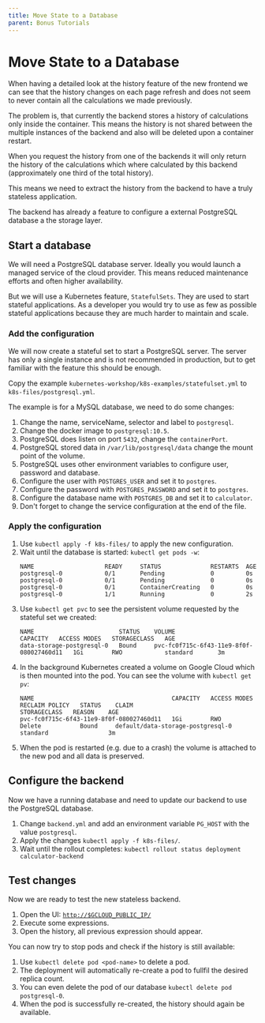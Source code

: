 ```yaml
---
title: Move State to a Database
parent: Bonus Tutorials
---
```


# Move State to a Database

When having a detailed look at the history feature of the new frontend we can see that the
history changes on each page refresh and does not seem to never contain all the calculations
we made previously.

The problem is, that currently the backend stores a history of calculations only inside the
container. This means the history is not shared between the multiple instances of the backend
and also will be deleted upon a container restart.

When you request the history from one of the backends it will only return the history of the
calculations which where calculated by this backend (approximately one third of the total history).

This means we need to extract the history from the backend to have a truly stateless application.

The backend has already a feature to configure a external PostgreSQL database a the storage layer.

## Start a database

We will need a PostgreSQL database server. Ideally you would launch a managed service of the cloud
provider. This means reduced maintenance efforts and often higher availability.

But we will use a Kubernetes feature, `StatefulSets`. They are used to start stateful applications.
As a developer you would try to use as few as possible stateful applications because they are much
harder to maintain and scale.

### Add the configuration

We will now create a stateful set to start a PostgreSQL server. The server has only a single instance
and is not recommended in production, but to get familiar with the feature this should be enough.

Copy the example `kubernetes-workshop/k8s-examples/statefulset.yml` to `k8s-files/postgresql.yml`.

The example is for a MySQL database, we need to do some changes:

1. Change the name, serviceName, selector and label to `postgresql`.
2. Change the docker image to `postgresql:10.5`.
3. PostgreSQL does listen on port `5432`, change the `containerPort`.
4. PostgreSQL stored data in `/var/lib/postgresql/data` change the mount point of the volume.
5. PostgreSQL uses other environment variables to configure user, password and database.
6. Configure the user with `POSTGRES_USER` and set it to `postgres`.
7. Configure the password with `POSTGRES_PASSWORD` and set it to `postgres`.
8. Configure the database name with `POSTGRES_DB` and set it to `calculator`.
9. Don't forget to change the service configuration at the end of the file.

### Apply the configuration

1. Use `kubectl apply -f k8s-files/` to apply the new configuration.
2. Wait until the database is started: `kubectl get pods -w`:
   ```
   NAME                    READY     STATUS              RESTARTS  AGE
   postgresql-0            0/1       Pending             0         0s
   postgresql-0            0/1       Pending             0         0s
   postgresql-0            0/1       ContainerCreating   0         0s
   postgresql-0            1/1       Running             0         2s
   ```
3. Use `kubectl get pvc` to see the persistent volume requested by the stateful set we created:
   ```
   NAME                        STATUS    VOLUME                                     CAPACITY   ACCESS MODES   STORAGECLASS   AGE
   data-storage-postgresql-0   Bound     pvc-fc0f715c-6f43-11e9-8f0f-080027460d11   1Gi        RWO            standard       3m
   ```
4. In the background Kubernetes created a volume on Google Cloud which is then mounted into the pod.
   You can see the volume with `kubectl get pv`:
   ```
   NAME                                       CAPACITY   ACCESS MODES   RECLAIM POLICY   STATUS    CLAIM                               STORAGECLASS   REASON    AGE
   pvc-fc0f715c-6f43-11e9-8f0f-080027460d11   1Gi        RWO            Delete           Bound     default/data-storage-postgresql-0   standard                 3m
   ```
5. When the pod is restarted (e.g. due to a crash) the volume is attached to the new pod and all data is preserved.

## Configure the backend

Now we have a running database and need to update our backend to use the PostgreSQL database.

1. Change `backend.yml` and add an environment variable `PG_HOST` with the value `postgresql`.
2. Apply the changes `kubectl apply -f k8s-files/`.
3. Wait until the rollout completes: `kubectl rollout status deployment calculator-backend`

## Test changes

Now we are ready to test the new stateless backend.

1. Open the UI: [`http://$GCLOUD_PUBLIC_IP/`](http://$GCLOUD_PUBLIC_IP/)
2. Execute some expressions.
3. Open the history, all previous expression should appear.

You can now try to stop pods and check if the history is still available:

1. Use `kubectl delete pod <pod-name>` to delete a pod.
2. The deployment will automatically re-create a pod to fullfil the desired replica count.
3. You can even delete the pod of our database `kubectl delete pod postgresql-0`.
4. When the pod is successfully re-created, the history should again be available.
